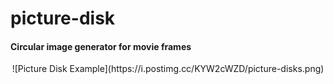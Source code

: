 # picture-disk
#### Circular image generator for movie frames 

<p align="center">
    ![Picture Disk Example](https://i.postimg.cc/KYW2cWZD/picture-disks.png)
</p>